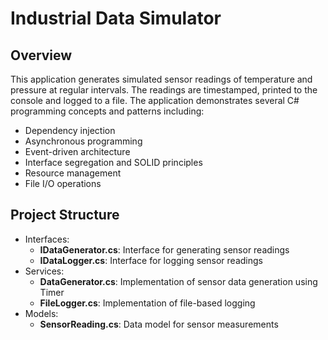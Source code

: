 # Industrial Data Simulator
## Overview
This application generates simulated sensor readings of temperature and pressure at regular intervals. The readings are timestamped, printed to the console and logged to a file. The application demonstrates several C# programming concepts and patterns including:
- Dependency injection
- Asynchronous programming
- Event-driven architecture
- Interface segregation and SOLID principles
- Resource management
- File I/O operations

## Project Structure

- Interfaces:
	- **IDataGenerator.cs**: Interface for generating sensor readings
	- **IDataLogger.cs**: Interface for logging sensor readings
- Services:
	- **DataGenerator.cs**: Implementation of sensor data generation using Timer
	- **FileLogger.cs**: Implementation of file-based logging
- Models:
	- **SensorReading.cs**: Data model for sensor measurements